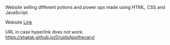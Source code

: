 Website selling different potions and power ups made using HTML, CSS and JavaScript.

Website [Link](https://shatak.github.io/DruidsApothecary/)

URL in case hyperlink does not work: https://shatak.github.io/DruidsApothecary/

